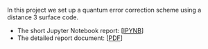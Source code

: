 In this project we set up a quantum error correction scheme using a distance 3 surface code.

* The short Jupyter Notebook report: [[IPYNB](./md/report.ipynb)]
* The detailed report document: [[PDF](./tex/report.pdf)]
